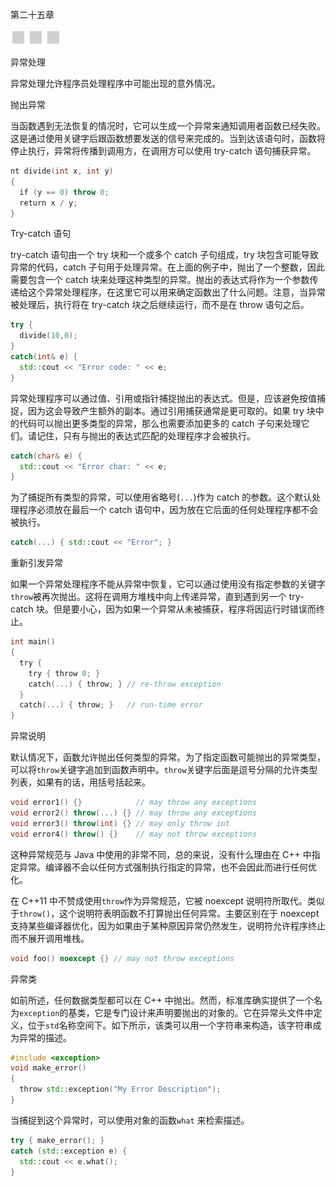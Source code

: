 第二十五章

![image](img/frontdot.jpg)

异常处理

异常处理允许程序员处理程序中可能出现的意外情况。

抛出异常

当函数遇到无法恢复的情况时，它可以生成一个异常来通知调用者函数已经失败。这是通过使用关键字后跟函数想要发送的信号来完成的。当到达该语句时，函数将停止执行，异常将传播到调用方，在调用方可以使用 try-catch 语句捕获异常。

```cpp
nt divide(int x, int y)
{
  if (y == 0) throw 0;
  return x / y;
}
```

Try-catch 语句

try-catch 语句由一个 try 块和一个或多个 catch 子句组成，try 块包含可能导致异常的代码，catch 子句用于处理异常。在上面的例子中，抛出了一个整数，因此需要包含一个 catch 块来处理这种类型的异常。抛出的表达式将作为一个参数传递给这个异常处理程序，在这里它可以用来确定函数出了什么问题。注意，当异常被处理后，执行将在 try-catch 块之后继续运行，而不是在 throw 语句之后。

```cpp
try {
  divide(10,0);
}
catch(int& e) {
  std::cout << "Error code: " << e;
}
```

异常处理程序可以通过值、引用或指针捕捉抛出的表达式。但是，应该避免按值捕捉，因为这会导致产生额外的副本。通过引用捕获通常是更可取的。如果 try 块中的代码可以抛出更多类型的异常，那么也需要添加更多的 catch 子句来处理它们。请记住，只有与抛出的表达式匹配的处理程序才会被执行。

```cpp
catch(char& e) {
  std::cout << "Error char: " << e;
}
```

为了捕捉所有类型的异常，可以使用省略号(`...`)作为 catch 的参数。这个默认处理程序必须放在最后一个 catch 语句中，因为放在它后面的任何处理程序都不会被执行。

```cpp
catch(...) { std::cout << "Error"; }
```

重新引发异常

如果一个异常处理程序不能从异常中恢复，它可以通过使用没有指定参数的关键字`throw`被再次抛出。这将在调用方堆栈中向上传递异常，直到遇到另一个 try-catch 块。但是要小心，因为如果一个异常从未被捕获，程序将因运行时错误而终止。

```cpp
int main()
{
  try {
    try { throw 0; }
    catch(...) { throw; } // re-throw exception
  }
  catch(...) { throw; }   // run-time error
}
```

异常说明

默认情况下，函数允许抛出任何类型的异常。为了指定函数可能抛出的异常类型，可以将`throw`关键字追加到函数声明中。`throw`关键字后面是逗号分隔的允许类型列表，如果有的话，用括号括起来。

```cpp
void error1() {}            // may throw any exceptions
void error2() throw(...) {} // may throw any exceptions
void error3() throw(int) {} // may only throw int
void error4() throw() {}    // may not throw exceptions
```

这种异常规范与 Java 中使用的非常不同，总的来说，没有什么理由在 C++ 中指定异常。编译器不会以任何方式强制执行指定的异常，也不会因此而进行任何优化。

在 C++11 中不赞成使用`throw`作为异常规范，它被 noexcept 说明符所取代。类似于`throw()`，这个说明符表明函数不打算抛出任何异常。主要区别在于 noexcept 支持某些编译器优化，因为如果由于某种原因异常仍然发生，说明符允许程序终止而不展开调用堆栈。

```cpp
void foo() noexcept {} // may not throw exceptions
```

异常类

如前所述，任何数据类型都可以在 C++ 中抛出。然而，标准库确实提供了一个名为`exception`的基类，它是专门设计来声明要抛出的对象的。它在异常头文件中定义，位于`std`名称空间下。如下所示，该类可以用一个字符串来构造，该字符串成为异常的描述。

```cpp
#include <exception>
void make_error()
{
  throw std::exception("My Error Description");
}
```

当捕捉到这个异常时，可以使用对象的函数`what` 来检索描述。

```cpp
try { make_error(); }
catch (std::exception e) {
  std::cout << e.what();
}
```